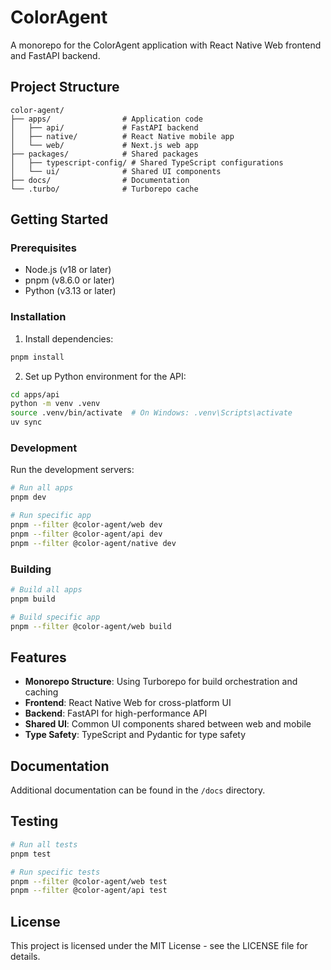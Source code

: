 # ColorAgent

A monorepo for the ColorAgent application with React Native Web frontend and FastAPI backend.

## Project Structure

```
color-agent/
├── apps/                # Application code
│   ├── api/             # FastAPI backend
│   ├── native/          # React Native mobile app
│   └── web/             # Next.js web app
├── packages/            # Shared packages
│   ├── typescript-config/ # Shared TypeScript configurations
│   └── ui/              # Shared UI components
├── docs/                # Documentation
└── .turbo/              # Turborepo cache
```

## Getting Started

### Prerequisites

- Node.js (v18 or later)
- pnpm (v8.6.0 or later)
- Python (v3.13 or later)

### Installation

1. Install dependencies:

```bash
pnpm install
```

2. Set up Python environment for the API:

```bash
cd apps/api
python -m venv .venv
source .venv/bin/activate  # On Windows: .venv\Scripts\activate
uv sync
```

### Development

Run the development servers:

```bash
# Run all apps
pnpm dev

# Run specific app
pnpm --filter @color-agent/web dev
pnpm --filter @color-agent/api dev
pnpm --filter @color-agent/native dev
```

### Building

```bash
# Build all apps
pnpm build

# Build specific app
pnpm --filter @color-agent/web build
```

## Features

- **Monorepo Structure**: Using Turborepo for build orchestration and caching
- **Frontend**: React Native Web for cross-platform UI
- **Backend**: FastAPI for high-performance API
- **Shared UI**: Common UI components shared between web and mobile
- **Type Safety**: TypeScript and Pydantic for type safety

## Documentation

Additional documentation can be found in the `/docs` directory.

## Testing

```bash
# Run all tests
pnpm test

# Run specific tests
pnpm --filter @color-agent/web test
pnpm --filter @color-agent/api test
```

## License

This project is licensed under the MIT License - see the LICENSE file for details.
